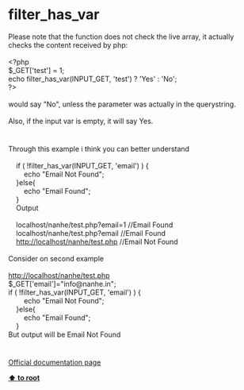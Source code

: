 # filter_has_var




<div class="phpcode"><span class="html">
Please note that the function does not check the live array, it actually checks the content received by php:<br><br><span class="default">&lt;?php<br>$_GET</span><span class="keyword">[</span><span class="string">&apos;test&apos;</span><span class="keyword">] = </span><span class="default">1</span><span class="keyword">;<br>echo </span><span class="default">filter_has_var</span><span class="keyword">(</span><span class="default">INPUT_GET</span><span class="keyword">, </span><span class="string">&apos;test&apos;</span><span class="keyword">) ? </span><span class="string">&apos;Yes&apos; </span><span class="keyword">: </span><span class="string">&apos;No&apos;</span><span class="keyword">;<br></span><span class="default">?&gt;<br></span><br>would say &quot;No&quot;, unless the parameter was actually in the querystring.<br><br>Also, if the input var is empty, it will say Yes.</span>
</div>
  

#


<div class="phpcode"><span class="html">
Through this example i think you can better understand<br><br>&#xA0; &#xA0; if ( !filter_has_var(INPUT_GET, &apos;email&apos;) ) {<br>&#xA0; &#xA0; &#xA0; &#xA0; echo &quot;Email Not Found&quot;;<br>&#xA0; &#xA0; }else{<br>&#xA0; &#xA0; &#xA0; &#xA0; echo &quot;Email Found&quot;;<br>&#xA0; &#xA0; }<br>&#xA0; &#xA0; Output<br><br>&#xA0; &#xA0; localhost/nanhe/test.php?email=1 //Email Found<br>&#xA0; &#xA0; localhost/nanhe/test.php?email //Email Found<br>&#xA0; &#xA0; <a href="http://localhost/nanhe/test.php" rel="nofollow" target="_blank">http://localhost/nanhe/test.php</a> //Email Not Found<br><br>Consider on second example<br><br><a href="http://localhost/nanhe/test.php" rel="nofollow" target="_blank">http://localhost/nanhe/test.php</a><br>$_GET[&apos;email&apos;]=&quot;info@nanhe.in&quot;;<br>if ( !filter_has_var(INPUT_GET, &apos;email&apos;) ) {<br>&#xA0; &#xA0; &#xA0; &#xA0; echo &quot;Email Not Found&quot;;<br>&#xA0; &#xA0; }else{<br>&#xA0; &#xA0; &#xA0; &#xA0; echo &quot;Email Found&quot;;<br>&#xA0; &#xA0; }<br>But output will be Email Not Found</span>
</div>
  

#

[Official documentation page](https://www.php.net/manual/en/function.filter-has-var.php)

**[⬆ to root](/)**